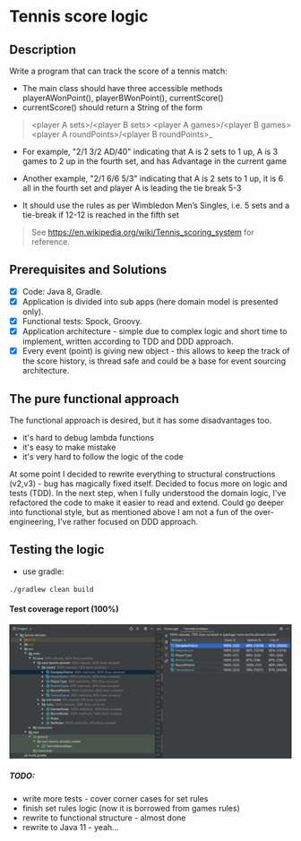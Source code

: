# Tennis score logic

## Description

Write a program that can track the score of a tennis match:
- The main class should have three accessible methods playerAWonPoint(),
playerBWonPoint(), currentScore()
- currentScore() should return a String of the form
> &lt;player A sets&gt;/&lt;player B sets&gt; &lt;player A games&gt;/&lt;player B games&gt;
&lt;player A roundPoints&gt;/&lt;player B roundPoints&gt;_
- For example, &quot;2/1 3/2 AD/40&quot; indicating that A is 2 sets to 1 up, A is 3 games
to 2 up in the fourth set, and has Advantage in the current game
- Another example, &quot;2/1 6/6 5/3&quot; indicating that A is 2 sets to 1 up, it is 6 all in
the fourth set and player A is leading the tie break 5-3

- It should use the rules as per Wimbledon Men’s Singles, i.e. 5 sets and a tie-break if
12-12 is reached in the fifth set
> See https://en.wikipedia.org/wiki/Tennis_scoring_system for reference.

## Prerequisites and Solutions

- [x] Code: Java 8, Gradle.
- [x] Application is divided into sub apps (here domain model is presented only).
- [x] Functional tests: Spock, Groovy.
- [x] Application architecture - simple due to complex logic and short time to implement, written according to TDD and DDD approach.
- [x] Every event (point) is giving new object - this allows to keep the track of the score history, is thread safe and could be a base for event sourcing architecture. 

## The pure functional approach

The functional approach is desired, but it has some disadvantages too. 
- it's hard to debug lambda functions 
- it's easy to make mistake 
- it's very hard to follow the logic of the code

At some point I decided to rewrite everything to structural constructions (v2,v3) - bug has magically fixed itself. 
Decided to focus more on logic and tests (TDD). In the next step, when I fully understood the domain logic, I've refactored the code to make it easier to read and extend.
Could go deeper into functional style, but as mentioned above I am not a fun of the over-engineering, I've rather focused on DDD approach.

## Testing the logic

- use gradle: 

`./gradlew clean build`

#### Test coverage report (100%)

![Code coverage](img/test_coverage.png)

##### TODO:
- write more tests - cover corner cases for set rules
- finish set rules logic (now it is borrowed from games rules)
- rewrite to functional structure - almost done
- rewrite to Java 11 - yeah...
